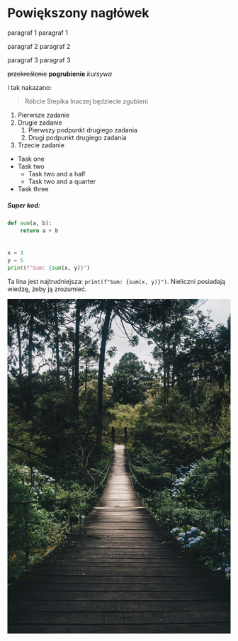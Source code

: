 # Powiększony nagłówek

paragraf 1
paragraf 1

paragraf 2
paragraf 2

paragraf 3
paragraf 3

~~przekreślenie~~
**pogrubienie**
*kursywa*

I tak nakazano:
>Róbcie Stepika
>Inaczej będziecie zgubieni

1. Pierwsze zadanie
2. Drugie zadanie
    1. Pierwszy podpunkt drugiego zadania
    2. Drugi podpunkt drugiego zadania
3. Trzecie zadanie

* Task one
* Task two
    * Task two and a half
    * Task two and a quarter
* Task three

##### Super kod:
```python
def sum(a, b):
    return a + b


x = 3
y = 5
print(f"Sum: {sum(x, y)}")
```

Ta lina jest najtrudniejsza: `print(f"Sum: {sum(x, y)}")`. Nieliczni posiadają wiedzę, żeby ją zrozumieć.

![zdjęcie lasu](forest.jpg "Piękny las z mostem")